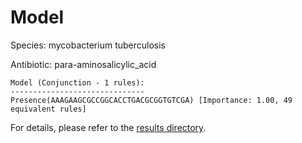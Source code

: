 
# Model

Species: mycobacterium tuberculosis

Antibiotic: para-aminosalicylic_acid

```
Model (Conjunction - 1 rules):
------------------------------
Presence(AAAGAAGCGCCGGCACCTGACGCGGTGTCGA) [Importance: 1.00, 49 equivalent rules]

```

For details, please refer to the [results directory](../../../../../results/scm_b/mycobacterium%20tuberculosis/para-aminosalicylic_acid/repeat_2/).

